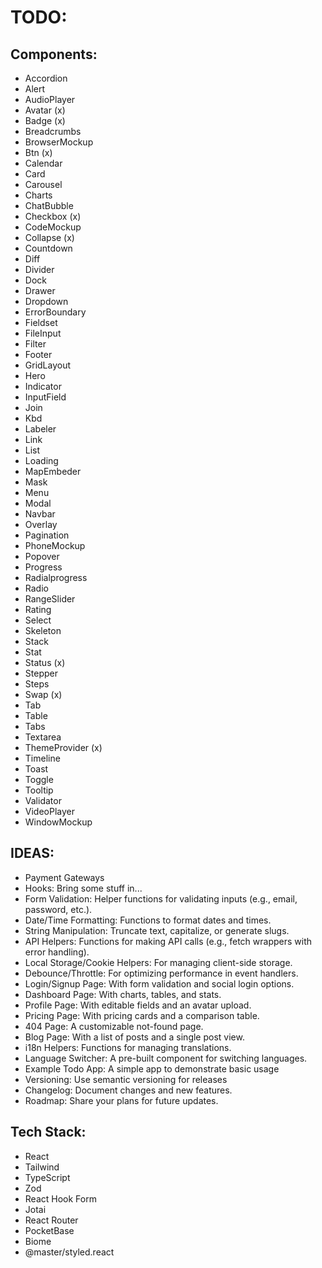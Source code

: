 # TODO:

## Components:

- Accordion
- Alert
- AudioPlayer
- Avatar (x)
- Badge (x)
- Breadcrumbs
- BrowserMockup
- Btn (x)
- Calendar
- Card
- Carousel
- Charts
- ChatBubble
- Checkbox (x)
- CodeMockup
- Collapse (x)
- Countdown
- Diff
- Divider
- Dock
- Drawer
- Dropdown
- ErrorBoundary
- Fieldset
- FileInput
- Filter
- Footer
- GridLayout
- Hero
- Indicator
- InputField
- Join
- Kbd
- Labeler
- Link
- List
- Loading
- MapEmbeder
- Mask
- Menu
- Modal
- Navbar
- Overlay
- Pagination
- PhoneMockup
- Popover
- Progress
- Radialprogress
- Radio
- RangeSlider
- Rating
- Select
- Skeleton
- Stack
- Stat
- Status (x)
- Stepper
- Steps
- Swap (x)
- Tab
- Table
- Tabs
- Textarea
- ThemeProvider (x)
- Timeline
- Toast
- Toggle
- Tooltip
- Validator
- VideoPlayer
- WindowMockup



## IDEAS:

- Payment Gateways
- Hooks: Bring some stuff in...
- Form Validation: Helper functions for validating inputs (e.g., email, password, etc.).
- Date/Time Formatting: Functions to format dates and times.
- String Manipulation: Truncate text, capitalize, or generate slugs.
- API Helpers: Functions for making API calls (e.g., fetch wrappers with error handling).
- Local Storage/Cookie Helpers: For managing client-side storage.
- Debounce/Throttle: For optimizing performance in event handlers.
- Login/Signup Page: With form validation and social login options.
- Dashboard Page: With charts, tables, and stats.
- Profile Page: With editable fields and an avatar upload.
- Pricing Page: With pricing cards and a comparison table.
- 404 Page: A customizable not-found page.
- Blog Page: With a list of posts and a single post view.
- i18n Helpers: Functions for managing translations.
- Language Switcher: A pre-built component for switching languages.
- Example Todo App: A simple app to demonstrate basic usage
- Versioning: Use semantic versioning for releases
- Changelog: Document changes and new features.
- Roadmap: Share your plans for future updates.



## Tech Stack:

- React
- Tailwind
- TypeScript
- Zod
- React Hook Form
- Jotai
- React Router
- PocketBase
- Biome
- @master/styled.react
